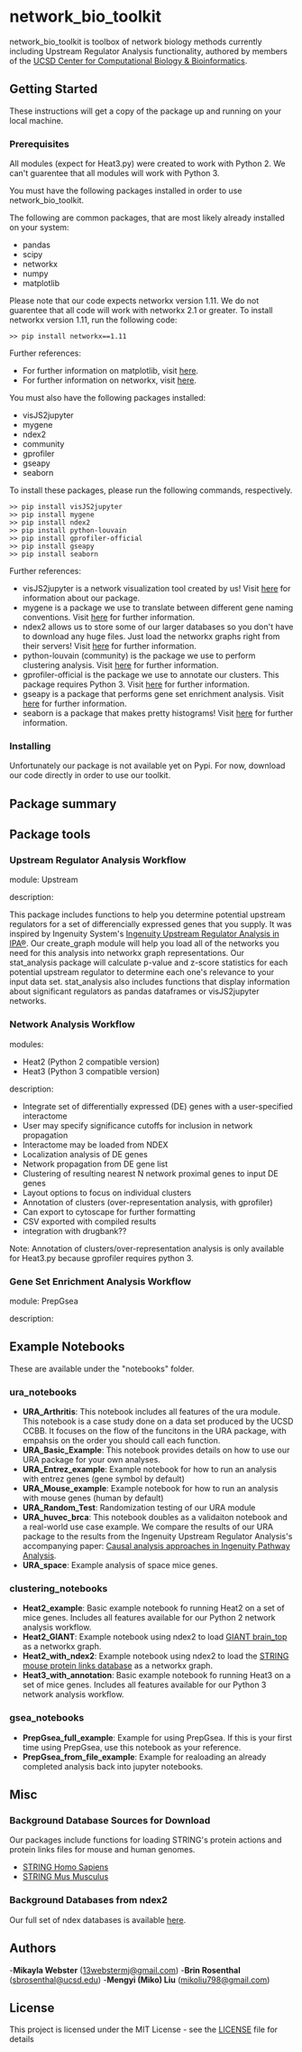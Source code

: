 # network_bio_toolkit

network_bio_toolkit is toolbox of network biology methods currently including Upstream Regulator Analysis functionality, authored by members of the [UCSD Center for Computational Biology & Bioinformatics](http://compbio.ucsd.edu).

## Getting Started

These instructions will get a copy of the package up and running on your local machine.

### Prerequisites

All modules (expect for Heat3.py) were created to work with Python 2. We can't guarentee that all modules will work with Python 3.

You must have the following packages installed in order to use network_bio_toolkit.

The following are common packages, that are most likely already installed on your system:

* pandas
* scipy
* networkx
* numpy
* matplotlib

Please note that our code expects networkx version 1.11. We do not guarentee that all code will work with networkx 2.1 or greater. To install networkx version 1.11, run the following code:

```
>> pip install networkx==1.11
```

Further references:
* For further information on matplotlib, visit [here](http://matplotlib.org/users/installing.html).
* For further information on networkx, visit [here](https://networkx.github.io/).

You must also have the following packages installed:

* visJS2jupyter
* mygene
* ndex2
* community
* gprofiler
* gseapy
* seaborn

To install these packages, please run the following commands, respectively.

```
>> pip install visJS2jupyter
>> pip install mygene
>> pip install ndex2
>> pip install python-louvain
>> pip install gprofiler-official
>> pip install gseapy
>> pip install seaborn
```

Further references:
* visJS2jupyter is a network visualization tool created by us! Visit [here](https://ucsd-ccbb.github.io/visJS2jupyter/) for information about our package.
* mygene is a package we use to translate between different gene naming conventions. Visit [here](http://mygene.info/) for further information.
* ndex2 allows us to store some of our larger databases so you don't have to download any huge files. Just load the networkx graphs right from their servers! Visit [here](http://ndexbio.org/#/) for further information.
* python-louvain (community) is the package we use to perform clustering analysis. Visit [here](https://github.com/taynaud/python-louvain) for further information.
* gprofiler-official is the package we use to annotate our clusters. This package requires Python 3. Visit [here](https://biit.cs.ut.ee/gprofiler/page.cgi?apis) for further information. 
* gseapy is a package that performs gene set enrichment analysis. Visit [here](http://gseapy.readthedocs.io/en/latest/introduction.html) for further information.
* seaborn is a package that makes pretty histograms!  Visit [here](https://seaborn.pydata.org/) for further information.


### Installing

Unfortunately our package is not available yet on Pypi. For now, download our code directly in order to use our toolkit.

## Package summary


## Package tools

### Upstream Regulator Analysis Workflow

module: Upstream

description:

This package includes functions to help you determine potential upstream regulators for a set of differencially expressed genes that you supply. It was inspired by Ingenuity System's [Ingenuity Upstream Regulator Analysis in IPA®](http://pages.ingenuity.com/rs/ingenuity/images/0812%20upstream_regulator_analysis_whitepaper.pdf). Our create_graph module will help you load all of the networks you need for this analysis into networkx graph representations. Our stat_analysis package will calculate p-value and z-score statistics for each potential upstream regulator to determine each one's relevance to your input data set. stat_analysis also includes functions that display information about significant regulators as pandas dataframes or visJS2jupyter networks.

### Network Analysis Workflow

modules: 
- Heat2 (Python 2 compatible version)
- Heat3 (Python 3 compatible version)

description:
- Integrate set of differentially expressed (DE) genes with a user-specified interactome
- User may specify significance cutoffs for inclusion in network propagation
- Interactome may be loaded from NDEX
- Localization analysis of DE genes
- Network propagation from DE gene list
- Clustering of resulting nearest N network proximal genes to input DE genes
- Layout options to focus on individual clusters
- Annotation of clusters (over-representation analysis, with gprofiler)
- Can export to cytoscape for further formatting
- CSV exported with compiled results
- integration with drugbank??

Note:
Annotation of clusters/over-representation analysis is only available for Heat3.py because gprofiler requires python 3. 

### Gene Set Enrichment Analysis Workflow

module: PrepGsea

description:

## Example Notebooks

These are available under the "notebooks" folder.

### ura_notebooks

- **URA_Arthritis**: This notebook includes all features of the ura module. This notebook is a case study done on a data set produced by the UCSD CCBB. It focuses on the flow of the funcitons in the URA package, with empahsis on the order you should call each function.
- **URA_Basic_Example**: This notebook provides details on how to use our URA package for your own analyses. 
- **URA_Entrez_example**: Example notebook for how to run an analysis with entrez genes (gene symbol by default)
- **URA_Mouse_example**: Example notebook for how to run an analysis with mouse genes (human by default)
- **URA_Random_Test**: Randomization testing of our URA module
- **URA_huvec_brca**: This notebook doubles as a validaiton notebook and a real-world use case example. We compare the results of our URA package to the results from the Ingenuity Upstream Regulator Analysis's accompanying paper: [Causal analysis approaches in Ingenuity Pathway Analysis](https://www.ncbi.nlm.nih.gov/pmc/articles/PMC3928520/).
- **URA_space**: Example analysis of space mice genes.  

### clustering_notebooks

- **Heat2_example**: Basic example notebook fo running Heat2 on a set of mice genes. Includes all features available for our Python 2 network analysis workflow.
- **Heat2_GIANT**: Example notebook using ndex2 to load [GIANT brain_top](http://giant.princeton.edu/download/) as a networkx graph.
- **Heat2_with_ndex2**: Example notebook using ndex2 to load the [STRING mouse protein links database](https://string-db.org/cgi/download.pl?sessionId=pFsHqnIzSfjX&species_text=Mus+musculus) as a networkx graph.
- **Heat3_with_annotation**: Basic example notebook fo running Heat3 on a set of mice genes. Includes all features available for our Python 3 network analysis workflow.

### gsea_notebooks

- **PrepGsea_full_example**: Example for using PrepGsea. If this is your first time using PrepGsea, use this notebook as your reference. 
- **PrepGsea_from_file_example**: Example for realoading an already completed analysis back into jupyter notebooks.


## Misc

### Background Database Sources for Download

Our packages include functions for loading STRING's protein actions and protein links files for mouse and human genomes.
- [STRING Homo Sapiens](https://string-db.org/cgi/download.pl?sessionId=JSIcPdRainGc&species_text=Homo+sapiens)
- [STRING Mus Musculus](https://string-db.org/cgi/download.pl?sessionId=pFsHqnIzSfjX&species_text=Mus+musculus)

### Background Databases from ndex2
Our full set of ndex databases is available [here](http://ndexbio.org/#/user/9f248194-480b-11e8-a935-0ac135e8bacf).

## Authors
-**Mikayla Webster** (13webstermj@gmail.com)
-**Brin Rosenthal** (sbrosenthal@ucsd.edu)
-**Mengyi (Miko) Liu** (mikoliu798@gmail.com)

## License
This project is licensed under the MIT License - see the [LICENSE](LICENSE) file for details
